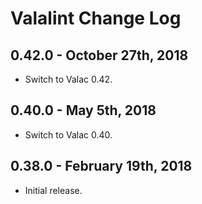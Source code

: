 Valalint Change Log
===================

0.42.0 - October 27th, 2018
---------------------------

- Switch to Valac 0.42.

0.40.0 - May 5th, 2018
----------------------

- Switch to Valac 0.40.

0.38.0 - February 19th, 2018
----------------------------

- Initial release.
